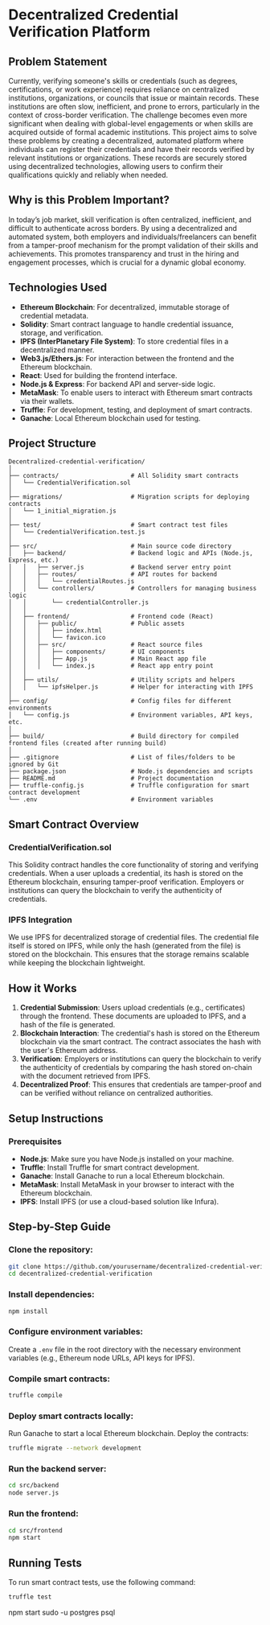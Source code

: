 
# Decentralized Credential Verification Platform
## Problem Statement
Currently, verifying someone's skills or credentials (such as degrees, certifications, or work experience) requires reliance on centralized institutions, organizations, or councils that issue or maintain records. These institutions are often slow, inefficient, and prone to errors, particularly in the context of cross-border verification. The challenge becomes even more significant when dealing with global-level engagements or when skills are acquired outside of formal academic institutions.
This project aims to solve these problems by creating a decentralized, automated platform where individuals can register their credentials and have their records verified by relevant institutions or organizations. These records are securely stored using decentralized technologies, allowing users to confirm their qualifications quickly and reliably when needed.
## Why is this Problem Important?
In today’s job market, skill verification is often centralized, inefficient, and difficult to authenticate across borders. By using a decentralized and automated system, both employers and individuals/freelancers can benefit from a tamper-proof mechanism for the prompt validation of their skills and achievements. This promotes transparency and trust in the hiring and engagement processes, which is crucial for a dynamic global economy.
## Technologies Used
- **Ethereum Blockchain**: For decentralized, immutable storage of credential metadata.
- **Solidity**: Smart contract language to handle credential issuance, storage, and verification.
- **IPFS (InterPlanetary File System)**: To store credential files in a decentralized manner.
- **Web3.js/Ethers.js**: For interaction between the frontend and the Ethereum blockchain.
- **React**: Used for building the frontend interface.
- **Node.js & Express**: For backend API and server-side logic.
- **MetaMask**: To enable users to interact with Ethereum smart contracts via their wallets.
- **Truffle**: For development, testing, and deployment of smart contracts.
- **Ganache**: Local Ethereum blockchain used for testing.
## Project Structure
```plaintext
Decentralized-credential-verification/
│
├── contracts/                    # All Solidity smart contracts
│   └── CredentialVerification.sol
│
├── migrations/                   # Migration scripts for deploying contracts
│   └── 1_initial_migration.js
│
├── test/                         # Smart contract test files
│   └── CredentialVerification.test.js
│
├── src/                          # Main source code directory
│   ├── backend/                  # Backend logic and APIs (Node.js, Express, etc.)
│   │   ├── server.js             # Backend server entry point
│   │   ├── routes/               # API routes for backend
│   │   │   └── credentialRoutes.js
│   │   └── controllers/          # Controllers for managing business logic
│   │       └── credentialController.js
│   │
│   ├── frontend/                 # Frontend code (React)
│   │   ├── public/               # Public assets
│   │   │   ├── index.html
│   │   │   └── favicon.ico
│   │   ├── src/                  # React source files
│   │   │   ├── components/       # UI components
│   │   │   ├── App.js            # Main React app file
│   │   │   └── index.js          # React app entry point
│   │
│   ├── utils/                    # Utility scripts and helpers
│   │   └── ipfsHelper.js         # Helper for interacting with IPFS
│
├── config/                       # Config files for different environments
│   └── config.js                 # Environment variables, API keys, etc.
│
├── build/                        # Build directory for compiled frontend files (created after running build)
│
├── .gitignore                    # List of files/folders to be ignored by Git
├── package.json                  # Node.js dependencies and scripts
├── README.md                     # Project documentation
├── truffle-config.js             # Truffle configuration for smart contract development
└── .env                          # Environment variables
```
## Smart Contract Overview
### CredentialVerification.sol
This Solidity contract handles the core functionality of storing and verifying credentials. When a user uploads a credential, its hash is stored on the Ethereum blockchain, ensuring tamper-proof verification. Employers or institutions can query the blockchain to verify the authenticity of credentials.
### IPFS Integration
We use IPFS for decentralized storage of credential files. The credential file itself is stored on IPFS, while only the hash (generated from the file) is stored on the blockchain. This ensures that the storage remains scalable while keeping the blockchain lightweight.
## How it Works
1. **Credential Submission**: Users upload credentials (e.g., certificates) through the frontend. These documents are uploaded to IPFS, and a hash of the file is generated.
2. **Blockchain Interaction**: The credential's hash is stored on the Ethereum blockchain via the smart contract. The contract associates the hash with the user's Ethereum address.
3. **Verification**: Employers or institutions can query the blockchain to verify the authenticity of credentials by comparing the hash stored on-chain with the document retrieved from IPFS.
4. **Decentralized Proof**: This ensures that credentials are tamper-proof and can be verified without reliance on centralized authorities.
## Setup Instructions
### Prerequisites
- **Node.js**: Make sure you have Node.js installed on your machine.
- **Truffle**: Install Truffle for smart contract development.
- **Ganache**: Install Ganache to run a local Ethereum blockchain.
- **MetaMask**: Install MetaMask in your browser to interact with the Ethereum blockchain.
- **IPFS**: Install IPFS (or use a cloud-based solution like Infura).
## Step-by-Step Guide
### Clone the repository:
```bash
git clone https://github.com/yourusername/decentralized-credential-verification.git
cd decentralized-credential-verification
```
### Install dependencies:
```bash
npm install
```
### Configure environment variables:
Create a `.env` file in the root directory with the necessary environment variables (e.g., Ethereum node URLs, API keys for IPFS).
### Compile smart contracts:
```bash
truffle compile
```
### Deploy smart contracts locally:
Run Ganache to start a local Ethereum blockchain. Deploy the contracts:
```bash
truffle migrate --network development
```
### Run the backend server:
```bash
cd src/backend
node server.js
```
### Run the frontend:
```bash
cd src/frontend
npm start
```
## Running Tests
To run smart contract tests, use the following command:
```bash
truffle test
```
npm start
sudo -u postgres psql
